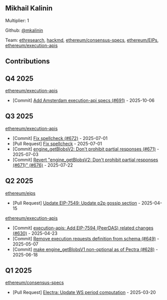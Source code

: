 
## Mikhail Kalinin
Multiplier: 1

Github: [@mkalinin](https://github.com/mkalinin)

Team: [ethresearch](https://ethresear.ch/u/mkalinin), [hackmd](https://hackmd.io/@n0ble), [ethereum/consensus-specs](https://github.com/ethereum/consensus-specs/pulls?q=is%3Apr+author%3Amkalinin), [ethereum/EIPs](https://github.com/ethereum/EIPs/pulls?q=is%3Apr+author%3Amkalinin), [ethereum/execution-apis](https://github.com/ethereum/execution-apis/pulls?q=is%3Apr+author%3Amkalinin)

## Contributions

## Q4 2025


[ethereum/execution-apis](https://github.com/ethereum/execution-apis)
* [Commit] [Add Amsterdam execution-api specs (#691)](https://github.com/ethereum/execution-apis/commit/4ec8e5735ebb3f2ce0702726385cdde70034f78c) - 2025-10-06
## Q3 2025


[ethereum/execution-apis](https://github.com/ethereum/execution-apis)
* [Commit] [Fix spellcheck (#672)](https://github.com/ethereum/execution-apis/commit/f1ea4623e07516ece737e89a2a713dcdea9b8100) - 2025-07-01
* [Pull Request] [Fix spellcheck](https://github.com/ethereum/execution-apis/pull/672) - 2025-07-01
* [Commit] [engine_getBlobsV2: Don't prohibit partial responses (#671)](https://github.com/ethereum/execution-apis/commit/d41fdf10fabbb73c4d126fb41809785d830acace) - 2025-07-03
* [Commit] [Revert "engine_getBlobsV2: Don't prohibit partial responses (#671)" (#676)](https://github.com/ethereum/execution-apis/commit/a1d95fb555cd91efb3e0d6555e4ab556d9f5dd06) - 2025-07-22
## Q2 2025


[ethereum/eips](https://github.com/ethereum/eips)
* [Pull Request] [Update EIP-7549: Update p2p gossip section](https://github.com/ethereum/EIPs/pull/9640) - 2025-04-15

[ethereum/execution-apis](https://github.com/ethereum/execution-apis)
* [Commit] [execution-apis: Add EIP-7594 (PeerDAS) related changes (#630)](https://github.com/ethereum/execution-apis/commit/5d634063ccfd897a6974ea589c00e2c1d889abc9) - 2025-04-23
* [Commit] [Remove execution requests definition from schema (#649)](https://github.com/ethereum/execution-apis/commit/aed9d04b94e59f5ac937a6618037562082760d88) - 2025-05-07
* [Commit] [make engine_getBlobsV1 non-optional as of Pectra (#628)](https://github.com/ethereum/execution-apis/commit/bc5a37ee69a64769bd8d0a2056672361ef5f3839) - 2025-06-18
## Q1 2025

[ethereum/consensus-specs](https://github.com/ethereum/consensus-specs)
* [Pull Request] [Electra: Update WS period computation](https://github.com/ethereum/consensus-specs/pull/4179) - 2025-03-20
